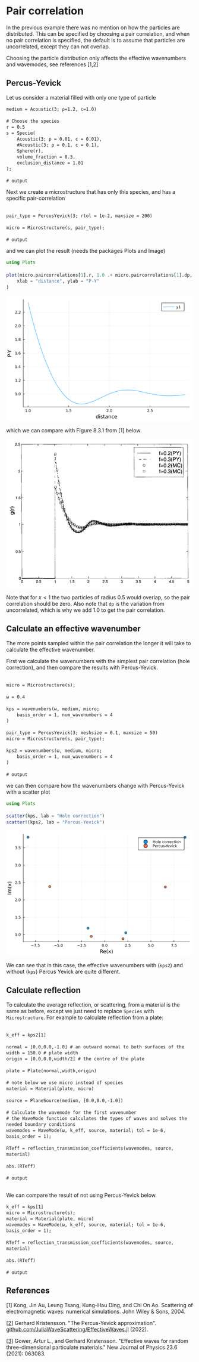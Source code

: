 # Pair correlation

In the previous example there was no mention on how the particles are distributed. This can be specified by choosing a pair correlation, and when no pair correlation is specified, the default is to assume that particles are uncorrelated, except they can not overlap.

Choosing the particle distribution only affects the effective wavenumbers and wavemodes, see references [1,2]

## Percus-Yevick

Let us consider a material filled with only one type of particle

```jldoctest pair; setup = :(using EffectiveWaves), output = false, filter = r".*"s
medium = Acoustic(3; ρ=1.2, c=1.0)

# Choose the species
r = 0.5
s = Specie(
    Acoustic(3; ρ = 0.01, c = 0.01),
    #Acoustic(3; ρ = 0.1, c = 0.1),
    Sphere(r),
    volume_fraction = 0.3,
    exclusion_distance = 1.01
);

# output

```
Next we create a microstructure that has only this species, and has a specific pair-correlation

```jldoctest pair; output = false, filter = r".*"s

pair_type = PercusYevick(3; rtol = 1e-2, maxsize = 200)

micro = Microstructure(s, pair_type);

# output
```
and we can plot the result (needs the packages Plots and Image)
```julia
using Plots

plot(micro.paircorrelations[1].r, 1.0 .+ micro.paircorrelations[1].dp,
    xlab = "distance", ylab = "P-Y"
)
```
![../PY-30-pair.png](../assets/PY-30-pair.png)

which we can compare with Figure 8.3.1 from [1] below.

![../TKD-PY-30.jpg](../assets/TKD-PY-30.jpg)

Note that for $x < 1$ the two particles of radius 0.5 would overlap, so the pair correlation should be zero. Also note that `dp` is the variation from uncorrelated, which is why we add 1.0 to get the pair correlation.

## Calculate an effective wavenumber

The more points sampled within the pair correlation the longer it will take to calculate the effective wavenumber.

First we calculate the wavenumbers with the simplest pair correlation (hole correction), and then compare the results with Percus-Yevick.

```jldoctest pair; output = false, filter = r".*"s

micro = Microstructure(s);

ω = 0.4

kps = wavenumbers(ω, medium, micro;
    basis_order = 1, num_wavenumbers = 4
)

pair_type = PercusYevick(3; meshsize = 0.1, maxsize = 50)
micro = Microstructure(s, pair_type);

kps2 = wavenumbers(ω, medium, micro;
    basis_order = 1, num_wavenumbers = 4
)

# output

```
we can then compare how the wavenumbers change with Percus-Yevick with a scatter plot
```julia pair
using Plots

scatter(kps, lab = "Hole correction")
scatter!(kps2, lab = "Percus-Yevick")

```

![../kps-PY-30-pair.png](../assets/kps-PY-30-pair.png)


We can see that in this case, the effective wavenumbers with (`kps2`) and without (`kps`) Percus Yevick are quite different.

## Calculate reflection
To calculate the average reflection, or scattering, from a material is the same as before, except we just need to replace `Species` with `Microstructure`. For example to calculate reflection from a plate:
```jldoctest pair; output = false, filter = r".*"s

k_eff = kps2[1]

normal = [0.0,0.0,-1.0] # an outward normal to both surfaces of the
width = 150.0 # plate width
origin = [0.0,0.0,width/2] # the centre of the plate

plate = Plate(normal,width,origin)

# note below we use micro instead of species
material = Material(plate, micro)

source = PlaneSource(medium, [0.0,0.0,-1.0])

# Calculate the wavemode for the first wavenumber
# the WaveMode function calculates the types of waves and solves the needed boundary conditions
wavemodes = WaveMode(ω, k_eff, source, material; tol = 1e-6, basis_order = 1);

RTeff = reflection_transmission_coefficients(wavemodes, source, material)

abs.(RTeff)

# output


```
We can compare the result of not using Percus-Yevick below.
```jldoctest pair; output = false, filter = r".*"s
k_eff = kps[1]
micro = Microstructure(s);
material = Material(plate, micro)
wavemodes = WaveMode(ω, k_eff, source, material; tol = 1e-6, basis_order = 1);

RTeff = reflection_transmission_coefficients(wavemodes, source, material)

abs.(RTeff)

# output

```

## References

[1] Kong, Jin Au, Leung Tsang, Kung-Hau Ding, and Chi On Ao. Scattering of electromagnetic waves: numerical simulations. John Wiley & Sons, 2004.

[[2]](https://github.com/JuliaWaveScattering/EffectiveWaves.jl/blob/master/docs/src/theory/P-Y.pdf) Gerhard Kristensson. "The Percus-Yevick approximation". [github.com/JuliaWaveScattering/EffectiveWaves.jl](https://github.com/JuliaWaveScattering/EffectiveWaves.jl]) (2022).

[[3]](https://iopscience.iop.org/article/10.1088/1367-2630/abdfee/pdf) Gower, Artur L., and Gerhard Kristensson. "Effective waves for random three-dimensional particulate materials." New Journal of Physics 23.6 (2021): 063083.
